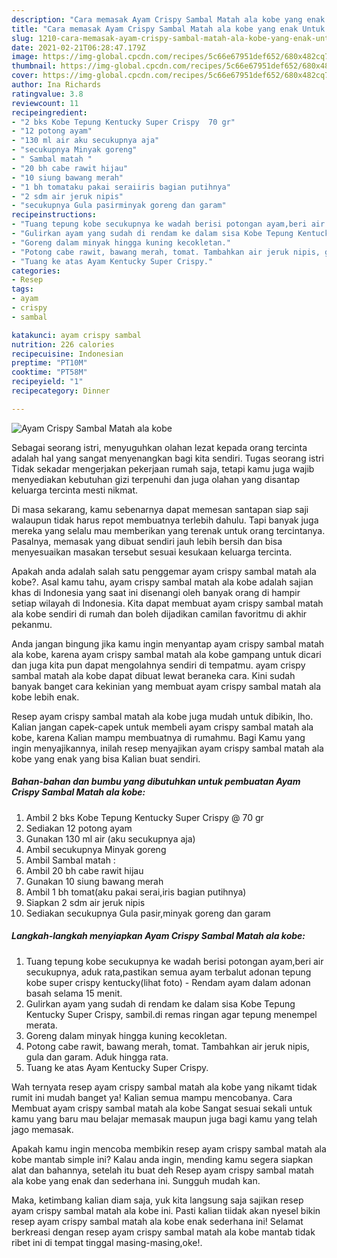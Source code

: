 ```yaml
---
description: "Cara memasak Ayam Crispy Sambal Matah ala kobe yang enak Untuk Jualan"
title: "Cara memasak Ayam Crispy Sambal Matah ala kobe yang enak Untuk Jualan"
slug: 1210-cara-memasak-ayam-crispy-sambal-matah-ala-kobe-yang-enak-untuk-jualan
date: 2021-02-21T06:28:47.179Z
image: https://img-global.cpcdn.com/recipes/5c66e67951def652/680x482cq70/ayam-crispy-sambal-matah-ala-kobe-foto-resep-utama.jpg
thumbnail: https://img-global.cpcdn.com/recipes/5c66e67951def652/680x482cq70/ayam-crispy-sambal-matah-ala-kobe-foto-resep-utama.jpg
cover: https://img-global.cpcdn.com/recipes/5c66e67951def652/680x482cq70/ayam-crispy-sambal-matah-ala-kobe-foto-resep-utama.jpg
author: Ina Richards
ratingvalue: 3.8
reviewcount: 11
recipeingredient:
- "2 bks Kobe Tepung Kentucky Super Crispy  70 gr"
- "12 potong ayam"
- "130 ml air aku secukupnya aja"
- "secukupnya Minyak goreng"
- " Sambal matah "
- "20 bh cabe rawit hijau"
- "10 siung bawang merah"
- "1 bh tomataku pakai seraiiris bagian putihnya"
- "2 sdm air jeruk nipis"
- "secukupnya Gula pasirminyak goreng dan garam"
recipeinstructions:
- "Tuang tepung kobe secukupnya ke wadah berisi potongan ayam,beri air secukupnya, aduk rata,pastikan semua ayam terbalut adonan tepung kobe super crispy kentucky(lihat foto) Rendam ayam dalam adonan basah selama 15 menit."
- "Gulirkan ayam yang sudah di rendam ke dalam sisa Kobe Tepung Kentucky Super Crispy, sambil.di remas ringan agar tepung menempel merata."
- "Goreng dalam minyak hingga kuning kecokletan."
- "Potong cabe rawit, bawang merah, tomat. Tambahkan air jeruk nipis, gula dan garam. Aduk hingga rata."
- "Tuang ke atas Ayam Kentucky Super Crispy."
categories:
- Resep
tags:
- ayam
- crispy
- sambal

katakunci: ayam crispy sambal 
nutrition: 226 calories
recipecuisine: Indonesian
preptime: "PT10M"
cooktime: "PT58M"
recipeyield: "1"
recipecategory: Dinner

---
```



![Ayam Crispy Sambal Matah ala kobe](https://img-global.cpcdn.com/recipes/5c66e67951def652/680x482cq70/ayam-crispy-sambal-matah-ala-kobe-foto-resep-utama.jpg)

Sebagai seorang istri, menyuguhkan olahan lezat kepada orang tercinta adalah hal yang sangat menyenangkan bagi kita sendiri. Tugas seorang istri Tidak sekadar mengerjakan pekerjaan rumah saja, tetapi kamu juga wajib menyediakan kebutuhan gizi terpenuhi dan juga olahan yang disantap keluarga tercinta mesti nikmat.

Di masa  sekarang, kamu sebenarnya dapat memesan santapan siap saji walaupun tidak harus repot membuatnya terlebih dahulu. Tapi banyak juga mereka yang selalu mau memberikan yang terenak untuk orang tercintanya. Pasalnya, memasak yang dibuat sendiri jauh lebih bersih dan bisa menyesuaikan masakan tersebut sesuai kesukaan keluarga tercinta. 



Apakah anda adalah salah satu penggemar ayam crispy sambal matah ala kobe?. Asal kamu tahu, ayam crispy sambal matah ala kobe adalah sajian khas di Indonesia yang saat ini disenangi oleh banyak orang di hampir setiap wilayah di Indonesia. Kita dapat membuat ayam crispy sambal matah ala kobe sendiri di rumah dan boleh dijadikan camilan favoritmu di akhir pekanmu.

Anda jangan bingung jika kamu ingin menyantap ayam crispy sambal matah ala kobe, karena ayam crispy sambal matah ala kobe gampang untuk dicari dan juga kita pun dapat mengolahnya sendiri di tempatmu. ayam crispy sambal matah ala kobe dapat dibuat lewat beraneka cara. Kini sudah banyak banget cara kekinian yang membuat ayam crispy sambal matah ala kobe lebih enak.

Resep ayam crispy sambal matah ala kobe juga mudah untuk dibikin, lho. Kalian jangan capek-capek untuk membeli ayam crispy sambal matah ala kobe, karena Kalian mampu membuatnya di rumahmu. Bagi Kamu yang ingin menyajikannya, inilah resep menyajikan ayam crispy sambal matah ala kobe yang enak yang bisa Kalian buat sendiri.

<!--inarticleads1-->

##### Bahan-bahan dan bumbu yang dibutuhkan untuk pembuatan Ayam Crispy Sambal Matah ala kobe:

1. Ambil 2 bks Kobe Tepung Kentucky Super Crispy @ 70 gr
1. Sediakan 12 potong ayam
1. Gunakan 130 ml air (aku secukupnya aja)
1. Ambil secukupnya Minyak goreng
1. Ambil  Sambal matah :
1. Ambil 20 bh cabe rawit hijau
1. Gunakan 10 siung bawang merah
1. Ambil 1 bh tomat(aku pakai serai,iris bagian putihnya)
1. Siapkan 2 sdm air jeruk nipis
1. Sediakan secukupnya Gula pasir,minyak goreng dan garam




<!--inarticleads2-->

##### Langkah-langkah menyiapkan Ayam Crispy Sambal Matah ala kobe:

1. Tuang tepung kobe secukupnya ke wadah berisi potongan ayam,beri air secukupnya, aduk rata,pastikan semua ayam terbalut adonan tepung kobe super crispy kentucky(lihat foto) - Rendam ayam dalam adonan basah selama 15 menit.
1. Gulirkan ayam yang sudah di rendam ke dalam sisa Kobe Tepung Kentucky Super Crispy, sambil.di remas ringan agar tepung menempel merata.
1. Goreng dalam minyak hingga kuning kecokletan.
1. Potong cabe rawit, bawang merah, tomat. Tambahkan air jeruk nipis, gula dan garam. Aduk hingga rata.
1. Tuang ke atas Ayam Kentucky Super Crispy.




Wah ternyata resep ayam crispy sambal matah ala kobe yang nikamt tidak rumit ini mudah banget ya! Kalian semua mampu mencobanya. Cara Membuat ayam crispy sambal matah ala kobe Sangat sesuai sekali untuk kamu yang baru mau belajar memasak maupun juga bagi kamu yang telah jago memasak.

Apakah kamu ingin mencoba membikin resep ayam crispy sambal matah ala kobe mantab simple ini? Kalau anda ingin, mending kamu segera siapkan alat dan bahannya, setelah itu buat deh Resep ayam crispy sambal matah ala kobe yang enak dan sederhana ini. Sungguh mudah kan. 

Maka, ketimbang kalian diam saja, yuk kita langsung saja sajikan resep ayam crispy sambal matah ala kobe ini. Pasti kalian tiidak akan nyesel bikin resep ayam crispy sambal matah ala kobe enak sederhana ini! Selamat berkreasi dengan resep ayam crispy sambal matah ala kobe mantab tidak ribet ini di tempat tinggal masing-masing,oke!.

